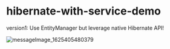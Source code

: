 # hibernate-with-service-demo

version1: Use EntityManager but leverage native Hibernate API!

![messageImage_1625405480379](https://user-images.githubusercontent.com/49940343/124386944-57aaee80-dd0f-11eb-9df1-de5826207a32.jpg)


